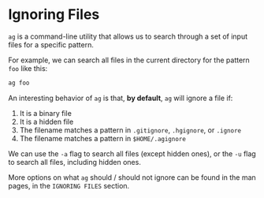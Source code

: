 # Ignoring Files

`ag` is a command-line utility that allows us to search through a set of input
files for a specific pattern.

For example, we can search all files in the current directory for the pattern
`foo` like this:

```bash
ag foo
```

An interesting behavior of `ag` is that, **by default**, `ag` will ignore a file
if:

1. It is a binary file
2. It is a hidden file
3. The filename matches a pattern in `.gitignore`, `.hgignore`, or `.ignore`
4. The filename matches a pattern in `$HOME/.agignore`

We can use the `-a` flag to search all files (except hidden ones), or the `-u`
flag to search all files, including hidden ones.

More options on what `ag` should / should not ignore can be found in the man
pages, in the `IGNORING FILES` section.
